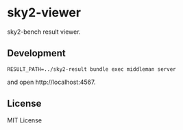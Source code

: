 # sky2-viewer

sky2-bench result viewer.

## Development

```
RESULT_PATH=../sky2-result bundle exec middleman server
```

and open http://localhost:4567.

## License

MIT License
